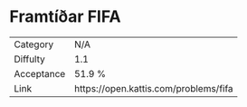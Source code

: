 # Framtíðar FIFA

<table>
    <tr>
        <td>Category</td>
        <td>N/A</td>
    </tr>
    <tr>
        <td>Diffulty</td>
        <td>1.1</td>
    </tr>
    <tr>
        <td>Acceptance</td>
        <td>51.9 %</td>
    </tr>
    <tr>
        <td>Link</td>
        <td>https://open.kattis.com/problems/fifa</td>
    </tr>
</table>